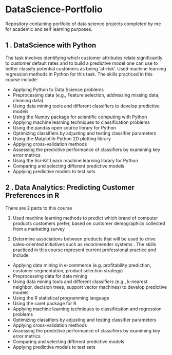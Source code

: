 # DataScience-Portfolio
Repository containing portfolio of data science projects completed by me for academic and self learning purposes.
## 1 . DataScience with Python 

The task involves identifying which customer attributes relate significantly to customer default rates and to build a predictive model one can use to better classify potential customers as being ‘at-risk’. Used machine learning regression methods in Python for this task. 
The skills practiced in this course include:

* Applying Python to Data Science problems
* Preprocessing data (e.g., Feature selection, addressing missing data, cleaning data)
* Using data mining tools and different classifiers to develop predictive models
* Using the Numpy package for scientific computing with Python
* Applying machine learning techniques to classification problems
* Using the pandas open source library for Python 
* Optimizing classifiers by adjusting and testing classifier parameters
* Using the Matplotlib Python 2D plotting library 
* Applying cross-validation methods
* Assessing the predictive performance of classifiers by examining key error metrics
* Using the Sci-Kit Learn machine learning library for Python
* Comparing and selecting different predictive models
* Applying predictive models to test sets

## 2 . Data Analytics: Predicting Customer Preferences in R

There are 2 parts to this course 
1. Used machine learning methods to predict which brand of computer products customers prefer, based on customer demographics collected from a marketing survey 
 
2. Determine associations between products that will be used to drive sales-oriented initiatives such as recommender systems .
The skills practiced in this course represent current professional practice and include:

* Applying data mining in e-commerce (e.g. profitability prediction, customer segmentation, product selection strategy)
* Preprocessing data for data mining
* Using data mining tools and different classifiers (e.g., k-nearest neighbor, decision trees, support vector machines) to develop predictive models
* Using the R statistical programming language
* Using the caret package for R
* Applying machine learning techniques to classification and regression problems
* Optimizing classifiers by adjusting and testing classifier parameters
* Applying cross-validation methods
* Assessing the predictive performance of classifiers by examining key error metrics
* Comparing and selecting different predictive models
* Applying predictive models to test sets
